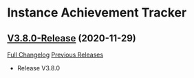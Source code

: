 # Instance Achievement Tracker

## [V3.8.0-Release](https://github.com/Dragnogd/Instance-Achievement-Tracker/tree/V3.8.0-Release) (2020-11-29)
[Full Changelog](https://github.com/Dragnogd/Instance-Achievement-Tracker/commits/V3.8.0-Release) [Previous Releases](https://github.com/Dragnogd/Instance-Achievement-Tracker/releases)

- Release V3.8.0  
